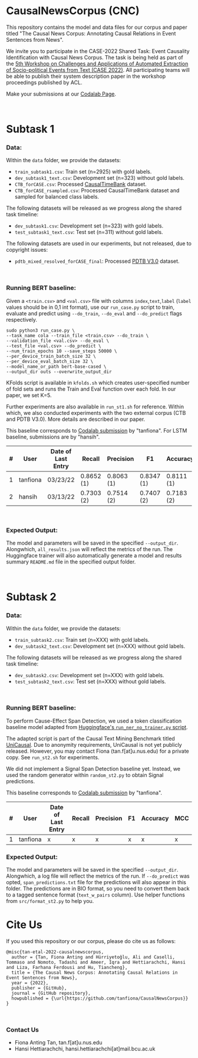 # CausalNewsCorpus (CNC)
This repository contains the model and data files for our corpus and paper titled "The Causal News Corpus: Annotating Causal Relations in Event Sentences from News". 

We invite you to participate in the CASE-2022 Shared Task: Event Causality Identification with Causal News Corpus. The task is being held as part of the [5th Workshop on Challenges and Applications of Automated Extraction of Socio-political Events from Text (CASE 2022)](https://emw.ku.edu.tr/case-2022/). All participating teams will be able to publish their system description paper in the workshop proceedings published by ACL.

Make your submissions at our [Codalab Page](https://codalab.lisn.upsaclay.fr/competitions/2299).

<br>

# Subtask 1

### Data:
Within the `data` folder, we provide the datasets:
* `train_subtask1.csv`: Train set (n=2925) with gold labels.
* `dev_subtask1_text.csv`: Development set (n=323) without gold labels.
* `CTB_forCASE.csv`: Processed [CausalTimeBank](https://hlt-nlp.fbk.eu/technologies/causal-timebank) dataset.
* `CTB_forCASE_rsampled.csv`: Processed CausalTimeBank dataset and sampled for balanced class labels.

The following datasets will be released as we progress along the shared task timeline:
* `dev_subtask1.csv`: Development set (n=323) with gold labels.
* `test_subtask1_text.csv`: Test set (n=311) without gold labels.

The following datasets are used in our experiments, but not released, due to copyright issues:
* `pdtb_mixed_resolved_forCASE_final`: Processed [PDTB V3.0](https://catalog.ldc.upenn.edu/LDC2019T05) dataset.

<br>

### Running BERT baseline:
Given a `<train.csv>` and `<val.csv>` file with columns `index`,`text`,`label` (`label` values should be in 0,1 int format), use our `run_case.py` script to train, evaluate and predict using `--do_train`, `--do_eval` and `--do_predict` flags respectively.

```
sudo python3 run_case.py \
--task_name cola --train_file <train.csv> --do_train \
--validation_file <val.csv> --do_eval \
--test_file <val.csv> --do_predict \
--num_train_epochs 10 --save_steps 50000 \
--per_device_train_batch_size 32 \
--per_device_eval_batch_size 32 \
--model_name_or_path bert-base-cased \
--output_dir outs --overwrite_output_dir
```

KFolds script is available in `kfolds.sh` which creates user-specified number of fold sets and runs the Train and Eval function over each fold. In our paper, we set K=5.

Further experiments are also available in `run_st1.sh` for reference. Within which, we also conducted experiments with the two external corpus (CTB and PDTB V3.0). More details are described in our paper.

This baseline corresponds to [Codalab submission](https://codalab.lisn.upsaclay.fr/competitions/2299#results) by "tanfiona". For LSTM baseline, submissions are by "hansih".


| # | User     | Date of Last Entry | Recall     | Precision  | F1         | Accuracy   | MCC        |
|:-:|----------|--------------------|------------|------------|------------|------------|------------|
| 1 | tanfiona | 03/23/22           | 0.8652 (1) | 0.8063 (1) | 0.8347 (1) | 0.8111 (1) | 0.6172 (1) |
| 2 | hansih   | 03/13/22           | 0.7303 (2) | 0.7514 (2) | 0.7407 (2) | 0.7183 (2) | 0.4326 (2) |

<br>

### Expected Output:
The model and parameters will be saved in the specified `--output_dir`. Alongwhich, `all_results.json` will reflect the metrics of the run. The Huggingface trainer will also automatically generate a model and results summary `README.md` file in the specified output folder.

<br>

# Subtask 2
### Data:
Within the `data` folder, we provide the datasets:
* `train_subtask2.csv`: Train set (n=XXX) with gold labels.
* `dev_subtask2_text.csv`: Development set (n=XXX) without gold labels.

The following datasets will be released as we progress along the shared task timeline:
* `dev_subtask2.csv`: Development set (n=XXX) with gold labels.
* `test_subtask2_text.csv`: Test set (n=XXX) without gold labels.

<br>

### Running BERT baseline:
To perform Cause-Effect Span Detection, we used a token classification baseline model adapted from [Huggingface's `run_ner_no_trainer.py` script](https://github.com/huggingface/transformers/blob/master/examples/pytorch/token-classification/run_ner_no_trainer.py). 

The adapted script is part of the Causal Text Mining Benchmark titled [UniCausal](https://github.com/tanfiona/UniCausal). Due to anonymity requirements, UniCausal is not yet publicly released. However, you may contact Fiona (tan.f[at]u.nus.edu) for a private copy. See `run_st2.sh` for experiments.

We did not implement a Signal Span Detection baseline yet. Instead, we used the random generator within `random_st2.py` to obtain Signal predictions.

This baseline corresponds to [Codalab submission](https://codalab.lisn.upsaclay.fr/competitions/2299#results) by "tanfiona".

| # | User     | Date of Last Entry | Recall  | Precision  | F1  | Accuracy  | MCC  |
|:-:|----------|--------------------|---------|------------|-----|-----------|------|
| 1 | tanfiona | x                  | x       | x          | x   | x         | x    |

### Expected Output:
The model and parameters will be saved in the specified `--output_dir`. Alongwhich, a log file will reflect the metrics of the run. If `--do_predict` was opted, `span_predictions.txt` file for the predictions will also appear in this folder. The predictions are in BIO format, so you need to convert them back to a tagged sentence format (`text_w_pairs` column). Use helper functions from `src/format_st2.py` to help you.

# Cite Us
If you used this repository or our corpus, please do cite us as follows:
```
@misc{tan-etal-2022-causalnewscorpus,
  author = {Tan, Fiona Anting and Hürriyetoğlu, Ali and Caselli, Tommaso and Nomoto, Tadashi and Ameer, Iqra and Hettiarachchi, Hansi and Liza, Farhana Ferdousi and Hu, Tiancheng},
  title = {The Causal News Corpus: Annotating Causal Relations in Event Sentences from News},
  year = {2022},
  publisher = {GitHub},
  journal = {GitHub repository},
  howpublished = {\url{https://github.com/tanfiona/CausalNewsCorpus}}
}
```

<br>

### Contact Us
* Fiona Anting Tan, tan.f[at]u.nus.edu
* Hansi Hettiarachchi, hansi.hettiarachchi[at]mail.bcu.ac.uk
